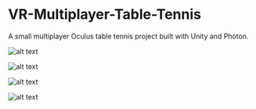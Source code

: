 # VR-Multiplayer-Table-Tennis
A small multiplayer Oculus table tennis project built with Unity and Photon.

![alt text](https://contentfish-frontend.s3.eu-west-2.amazonaws.com/assets/VR_TT_1.png?response-content-disposition=inline&X-Amz-Security-Token=IQoJb3JpZ2luX2VjELz%2F%2F%2F%2F%2F%2F%2F%2F%2F%2FwEaCWV1LXdlc3QtMiJIMEYCIQCQ9UVpozSK4SOca%2FD%2BYNfLgnWz2ajGO7GS5fSHkSyaZwIhAPNWbbDocopHrF80SxCilbFxSg8dNA0xM0NbWrq7Z5UQKoMDCJX%2F%2F%2F%2F%2F%2F%2F%2F%2F%2FwEQABoMMDE1MDkyMDQwMzk4Igxl9MzCw9Y%2BkV5mUIgq1wJ%2F0cUNWoyJfHo4cOVG954aS82PImsek8kmiHvfl5jwG80ED18zjtIsrAruH6H0fcVE9HHbJMfmsNZGpoDiXdPw1Q5fHe%2FYSonAig7CytdvkSGSsrWOBXvnXLU9eLW%2BfFQf4BsLguqYd%2BX%2FKiTb6MNKbYk1Rniht%2BYc5u1WNFoUoaMx8pxdSpp%2FzpQNEGTxRX2ID7xYckMPkgGAlw%2B%2FeJqu1fbucRuaSVOjNSJfrfSdMzCOlbqYvjhnSlhPDlc0g1V%2F9Mem%2FbZTjIG8ze1bWIL%2BfIUGLz9X3XqD8ndcu%2BJnCbiQf7UtqDZreg%2B%2Bubj5Pi%2FzylxSvMlaXWHEEm5aLV1mSg%2BsAalqxpdlpVZb2rLZMv0FqFlAX33a1lJBPfUTxtt0j5aXH6txDJv4YmpFCLbU4cpfXdZhZKLxi34Wrazn4QI38hPsoJwZIJT3N3Y06lqaKhWeTejvMMn97YYGOrICW0CJTHBb%2F782WZ%2BmaG%2B%2FW9D9x6StL93PuBMTowLoY%2BIfYTk%2BNYeJK9iUgznzJYcE8x5REwNR%2F3k7pozFjZfvpwqJ21yywQwDZv%2BZc%2BdS4GCARe1psDbslanf1RXLkIcbfUuifR9DC%2BGwRS3%2BuSKITo0jTipJA1cEhS6aTmwBxV46o7VwLsvcaOk6R2km72N97NbqC8REFXb9rZLs7GuxqNG%2Ft0T5v8HvHajL1iSsiGGSuJ2YDcKmXSBJ12vHSo5x0SXR1SOgT5%2BRLve3ziQPHdLiJFvhosC3mf4QIZfXQ8%2BGM5kCXdT4jW%2BwGqjXvKo5XiXs8Uf8YdfmCHryCTqPHXBa8vo0TrsLYShTIvp1tYahznJa0xHcWrmVyYxudkejynCez7P5bJWYAOe7XoGAf7c1&X-Amz-Algorithm=AWS4-HMAC-SHA256&X-Amz-Date=20210629T201641Z&X-Amz-SignedHeaders=host&X-Amz-Expires=300&X-Amz-Credential=ASIAQHA4OILHB4ISB5FL%2F20210629%2Feu-west-2%2Fs3%2Faws4_request&X-Amz-Signature=e2784acf78d8bdb4cbb261041b2b7cad395097370160cb1173de7fb909e38f39)

![alt text](https://contentfish-frontend.s3.eu-west-2.amazonaws.com/assets/VR_TT_2.png)

![alt text](s3://contentfish-frontend/assets/VR_TT_3.png)

![alt text](https://contentfish-frontend.s3.eu-west-2.amazonaws.com/assets/VR_TT_4.png?response-content-disposition=inline&X-Amz-Security-Token=IQoJb3JpZ2luX2VjELz%2F%2F%2F%2F%2F%2F%2F%2F%2F%2FwEaCWV1LXdlc3QtMiJIMEYCIQCQ9UVpozSK4SOca%2FD%2BYNfLgnWz2ajGO7GS5fSHkSyaZwIhAPNWbbDocopHrF80SxCilbFxSg8dNA0xM0NbWrq7Z5UQKoMDCJX%2F%2F%2F%2F%2F%2F%2F%2F%2F%2FwEQABoMMDE1MDkyMDQwMzk4Igxl9MzCw9Y%2BkV5mUIgq1wJ%2F0cUNWoyJfHo4cOVG954aS82PImsek8kmiHvfl5jwG80ED18zjtIsrAruH6H0fcVE9HHbJMfmsNZGpoDiXdPw1Q5fHe%2FYSonAig7CytdvkSGSsrWOBXvnXLU9eLW%2BfFQf4BsLguqYd%2BX%2FKiTb6MNKbYk1Rniht%2BYc5u1WNFoUoaMx8pxdSpp%2FzpQNEGTxRX2ID7xYckMPkgGAlw%2B%2FeJqu1fbucRuaSVOjNSJfrfSdMzCOlbqYvjhnSlhPDlc0g1V%2F9Mem%2FbZTjIG8ze1bWIL%2BfIUGLz9X3XqD8ndcu%2BJnCbiQf7UtqDZreg%2B%2Bubj5Pi%2FzylxSvMlaXWHEEm5aLV1mSg%2BsAalqxpdlpVZb2rLZMv0FqFlAX33a1lJBPfUTxtt0j5aXH6txDJv4YmpFCLbU4cpfXdZhZKLxi34Wrazn4QI38hPsoJwZIJT3N3Y06lqaKhWeTejvMMn97YYGOrICW0CJTHBb%2F782WZ%2BmaG%2B%2FW9D9x6StL93PuBMTowLoY%2BIfYTk%2BNYeJK9iUgznzJYcE8x5REwNR%2F3k7pozFjZfvpwqJ21yywQwDZv%2BZc%2BdS4GCARe1psDbslanf1RXLkIcbfUuifR9DC%2BGwRS3%2BuSKITo0jTipJA1cEhS6aTmwBxV46o7VwLsvcaOk6R2km72N97NbqC8REFXb9rZLs7GuxqNG%2Ft0T5v8HvHajL1iSsiGGSuJ2YDcKmXSBJ12vHSo5x0SXR1SOgT5%2BRLve3ziQPHdLiJFvhosC3mf4QIZfXQ8%2BGM5kCXdT4jW%2BwGqjXvKo5XiXs8Uf8YdfmCHryCTqPHXBa8vo0TrsLYShTIvp1tYahznJa0xHcWrmVyYxudkejynCez7P5bJWYAOe7XoGAf7c1&X-Amz-Algorithm=AWS4-HMAC-SHA256&X-Amz-Date=20210629T201641Z&X-Amz-SignedHeaders=host&X-Amz-Expires=300&X-Amz-Credential=ASIAQHA4OILHB4ISB5FL%2F20210629%2Feu-west-2%2Fs3%2Faws4_request&X-Amz-Signature=e2784acf78d8bdb4cbb261041b2b7cad395097370160cb1173de7fb909e38f39)
